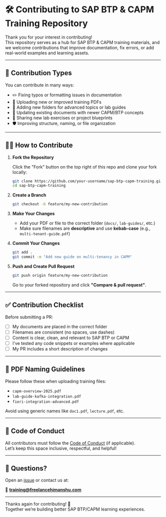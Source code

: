 # 🛠️ Contributing to SAP BTP & CAPM Training Repository

Thank you for your interest in contributing!  
This repository serves as a hub for SAP BTP & CAPM training materials, and we welcome contributions that improve documentation, fix errors, or add real-world examples and learning assets.

---

## 🧾 Contribution Types

You can contribute in many ways:

- ✏️ Fixing typos or formatting issues in documentation  
- 📘 Uploading new or improved training PDFs  
- 📁 Adding new folders for advanced topics or lab guides  
- 🔄 Updating existing documents with newer CAPM/BTP concepts  
- 🧪 Sharing new lab exercises or project blueprints  
- 🛡️ Improving structure, naming, or file organization  

---

## 🧑‍💻 How to Contribute

1. **Fork the Repository**

   Click the "Fork" button on the top right of this repo and clone your fork locally:

   ```bash
   git clone https://github.com/your-username/sap-btp-capm-training.git
   cd sap-btp-capm-training
   ```

2. **Create a Branch**

   ```bash
   git checkout -b feature/my-new-contribution
   ```

3. **Make Your Changes**

   - Add your PDF or file to the correct folder (`docs/`, `lab-guides/`, etc.)
   - Make sure filenames are **descriptive** and use **kebab-case** (e.g., `multi-tenant-guide.pdf`)

4. **Commit Your Changes**

   ```bash
   git add .
   git commit -m "Add new guide on multi-tenancy in CAPM"
   ```

5. **Push and Create Pull Request**

   ```bash
   git push origin feature/my-new-contribution
   ```

   Go to your forked repository and click **"Compare & pull request"**.

---

## ✅ Contribution Checklist

Before submitting a PR:

- [ ] My documents are placed in the correct folder  
- [ ] Filenames are consistent (no spaces, use dashes)  
- [ ] Content is clear, clean, and relevant to SAP BTP or CAPM  
- [ ] I've tested any code snippets or examples where applicable  
- [ ] My PR includes a short description of changes  

---

## 📎 PDF Naming Guidelines

Please follow these when uploading training files:

- `capm-overview-2025.pdf`  
- `lab-guide-kafka-integration.pdf`  
- `fiori-integration-advanced.pdf`  

Avoid using generic names like `doc1.pdf`, `lecture.pdf`, etc.

---

## 🧩 Code of Conduct

All contributors must follow the [Code of Conduct](CODE_OF_CONDUCT.md) (if applicable).  
Let’s keep this space inclusive, respectful, and helpful!

---

## 💬 Questions?

Open an [issue](https://github.com/your-org/sap-btp-capm-training/issues) or contact us at:

📧 **training@freelancehimanshu.com**

---

Thanks again for contributing! 🚀  
Together we’re building better SAP BTP/CAPM learning experiences.
```
````


